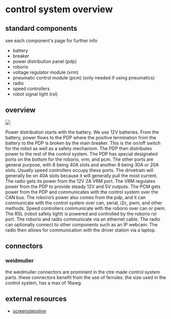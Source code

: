 # control system overview
 
## standard components
see each component's page for further info

* battery
* breaker
* power distribution panel (pdp)
* roborio
* voltage regulator module (vrm)
* pneumatic control module (pcm) (only needed if using pneumatics)
* radio
* speed controllers
* robot signal light (rsl)

## overview

![](http://team358.org/files/programming/ControlSystem2015-2019/images/2016_CS_Layout.jpg)

Power distribution starts with the battery. We use 12V batteries. From the battery, power flows to the PDP where the positive termination from the battery to the PDP is broken by the main breaker. This is the on/off switch for the robot as well as a safety mechanism. The PDP then distributes power to the rest of the control system. The PDP has special designated ports on the bottom for the roborio, vrm, and pcm. The other ports are general purpose, with 8 being 40A slots and another 8 being 30A or 20A slots. Usually speed controllers occupy these ports. The drivetrain will generally be on 40A slots because it will generally pull the most current. The radio gets its power from the 12V 2A VRM port. The VRM regulates power from the PDP to provide steady 12V and 5V outputs. The PCM gets power from the PDP and communicates with the control system over the CAN bus. The roborio’s power also comes from the pdp, and it can communicate with the control system over can, serial, i2c, pwm, and other methods. Speed controllers communicate with the roborio over can or pwm. The RSL (robot safety light) is powered and controlled by the roborio rsl port. The roborio and radio communicate via an ethernet cable. The radio can optionally connect to other components such as an IP webcam. The radio then allows for communication with the driver station via a laptop.

## connectors

### weidmuller

the weidmuller connectors are prominent in the ctre made control system parts. these connectors benefit from the use of ferrules. the size used in the control system, has a max of 16awg.

## external resources

* [screenstepslive](https://wpilib.screenstepslive.com/s/4485/m/24166)